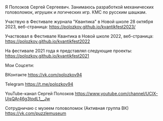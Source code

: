 Я Полозков Сергей Сергеевич. Занимаюсь разработкой механических головоломок, игрушек и логических игр. КМС по русским шашкам.

Участвую в Фестивале журнала "Квантика"
в Новой школе 28 октября 2023, веб-страница: 
https://polozkov.github.io/kvantikfest2023/

Участвовал в Фестивале Квантика в Новой школе 2022, веб-страница:
https://polozkov.github.io/kvantikfest2022

На фестивале 2021 года я представлял следующие проекты:
https://polozkov.github.io/kvantikfest2021

Мои Соцсети:

ВКонтакте
https://vk.com/polozkov94

Telegram
https://t.me/polozkov94

YouTube-канал Сергей Полозков
https://www.youtube.com/channel/UClX-UjsQAr46g3tpdL1__Jw

Сотрудничаю с музеем головоломок
(Активная группа ВК)
https://vk.com/puzzlemuseum

